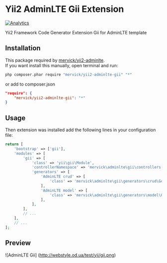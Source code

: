 # Yii2 AdminLTE Gii Extension
[![Analytics](https://ga-beacon.appspot.com/UA-65295275-1/yii2-adminlte-gii)](https://github.com/igrigorik/ga-beacon)

Yii2 Framework Code Generator Extension Gii for AdminLTE template

## Installation

This package required by [mervick/yii2-adminlte](https://github.com/mervick/yii2-adminlte).   
If you want install this manually, open terminal and run:

```bash
php composer.phar require "mervick/yii2-adminlte-gii" "*"
```
or add to composer.json
```json
"require": {
    "mervick/yii2-adminlte-gii": "*"
}
```

## Usage

Then extension was installed add the following lines in your configuration file:

```php
return [
    'bootstrap' => ['gii'],
    'modules' => [
        'gii' => [
            'class' => 'yii\gii\Module',
            'controllerNamespace' => 'mervick\adminlte\gii\controllers',
            'generators' => [
                'AdminLTE crud' => [
                    'class' => 'mervick\adminlte\gii\generators\crud\Generator',
                ],
                'AdminLTE model' => [
                    'class' => 'mervick\adminlte\gii\generators\model\Generator',
                ],
            ],
        ],
        // ...
    ],
    // ...
];
```

## Preview

![AdminLTE Gii] (http://webstyle.od.ua/test/yii/gii.png)
